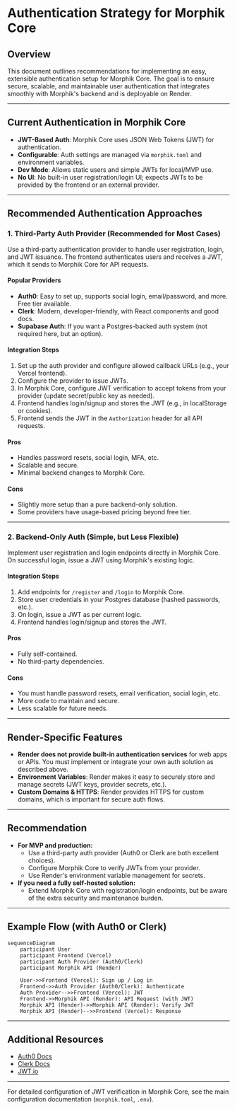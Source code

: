 # Authentication Strategy for Morphik Core

## Overview

This document outlines recommendations for implementing an easy, extensible authentication setup for Morphik Core. The goal is to ensure secure, scalable, and maintainable user authentication that integrates smoothly with Morphik's backend and is deployable on Render.

---

## Current Authentication in Morphik Core

- **JWT-Based Auth**: Morphik Core uses JSON Web Tokens (JWT) for authentication.
- **Configurable**: Auth settings are managed via `morphik.toml` and environment variables.
- **Dev Mode**: Allows static users and simple JWTs for local/MVP use.
- **No UI**: No built-in user registration/login UI; expects JWTs to be provided by the frontend or an external provider.

---

## Recommended Authentication Approaches

### 1. **Third-Party Auth Provider (Recommended for Most Cases)**

Use a third-party authentication provider to handle user registration, login, and JWT issuance. The frontend authenticates users and receives a JWT, which it sends to Morphik Core for API requests.

#### **Popular Providers**
- **Auth0**: Easy to set up, supports social login, email/password, and more. Free tier available.
- **Clerk**: Modern, developer-friendly, with React components and good docs.
- **Supabase Auth**: If you want a Postgres-backed auth system (not required here, but an option).

#### **Integration Steps**
1. Set up the auth provider and configure allowed callback URLs (e.g., your Vercel frontend).
2. Configure the provider to issue JWTs.
3. In Morphik Core, configure JWT verification to accept tokens from your provider (update secret/public key as needed).
4. Frontend handles login/signup and stores the JWT (e.g., in localStorage or cookies).
5. Frontend sends the JWT in the `Authorization` header for all API requests.

#### **Pros**
- Handles password resets, social login, MFA, etc.
- Scalable and secure.
- Minimal backend changes to Morphik Core.

#### **Cons**
- Slightly more setup than a pure backend-only solution.
- Some providers have usage-based pricing beyond free tier.

---

### 2. **Backend-Only Auth (Simple, but Less Flexible)**

Implement user registration and login endpoints directly in Morphik Core. On successful login, issue a JWT using Morphik's existing logic.

#### **Integration Steps**
1. Add endpoints for `/register` and `/login` to Morphik Core.
2. Store user credentials in your Postgres database (hashed passwords, etc.).
3. On login, issue a JWT as per current logic.
4. Frontend handles login/signup and stores the JWT.

#### **Pros**
- Fully self-contained.
- No third-party dependencies.

#### **Cons**
- You must handle password resets, email verification, social login, etc.
- More code to maintain and secure.
- Less scalable for future needs.

---

## Render-Specific Features

- **Render does not provide built-in authentication services** for web apps or APIs. You must implement or integrate your own auth solution as described above.
- **Environment Variables**: Render makes it easy to securely store and manage secrets (JWT keys, provider secrets, etc.).
- **Custom Domains & HTTPS**: Render provides HTTPS for custom domains, which is important for secure auth flows.

---

## Recommendation

- **For MVP and production:**
  - Use a third-party auth provider (Auth0 or Clerk are both excellent choices).
  - Configure Morphik Core to verify JWTs from your provider.
  - Use Render's environment variable management for secrets.
- **If you need a fully self-hosted solution:**
  - Extend Morphik Core with registration/login endpoints, but be aware of the extra security and maintenance burden.

---

## Example Flow (with Auth0 or Clerk)

```mermaid
sequenceDiagram
    participant User
    participant Frontend (Vercel)
    participant Auth Provider (Auth0/Clerk)
    participant Morphik API (Render)

    User->>Frontend (Vercel): Sign up / Log in
    Frontend->>Auth Provider (Auth0/Clerk): Authenticate
    Auth Provider-->>Frontend (Vercel): JWT
    Frontend->>Morphik API (Render): API Request (with JWT)
    Morphik API (Render)->>Morphik API (Render): Verify JWT
    Morphik API (Render)-->>Frontend (Vercel): Response
```

---

## Additional Resources

- [Auth0 Docs](https://auth0.com/docs/quickstart/webapp)
- [Clerk Docs](https://clerk.com/docs)
- [JWT.io](https://jwt.io/)

---

For detailed configuration of JWT verification in Morphik Core, see the main configuration documentation (`morphik.toml`, `.env`). 